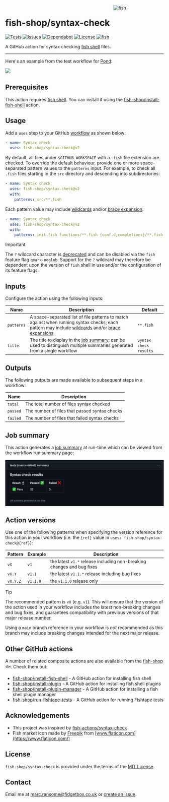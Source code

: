 <img alt="fish" src="images/fish-market.png" width="160" align="right">

# fish-shop/syntax-check

[![Tests](https://img.shields.io/github/actions/workflow/status/fish-shop/syntax-check/test.yml?branch=main&color=brightgreen&label=tests)](https://github.com/fish-shop/syntax-check/actions) [![Issues](https://img.shields.io/github/issues/fish-shop/syntax-check)](https://github.com/fish-shop/syntax-check/issues) [![Dependabot](https://img.shields.io/badge/dependabot-active-brightgreen.svg)](https://github.com/fish-shop/syntax-check/network/dependencies) [![License](https://img.shields.io/badge/license-MIT-blue)](https://opensource.org/licenses/mit-license.php) [![fish](https://img.shields.io/badge/fish-3.2.2-blue)](https://fishshell.com)

A GitHub action for syntax checking [fish shell](https://fishshell.com) files.

<hr>

Here's an example from the test workflow for [Pond](https://github.com/marcransome/pond):

<img src="example.png">

## Prerequisites

This action requires [fish shell](https://fishshell.com). You can install it using the [fish-shop/install-fish-shell](https://github.com/fish-shop/install-fish-shell) action.

## Usage

Add a `uses` step to your GitHub [workflow](https://docs.github.com/en/actions/reference/workflow-syntax-for-github-actions) as shown below:

```yaml
- name: Syntax check
  uses: fish-shop/syntax-check@v2
```

By default, all files under `$GITHUB_WORKSPACE` with a `.fish` file extension are checked. To override the default behaviour, provide one or more space-separated pattern values to the `patterns` input. For example, to check all `.fish` files starting in the `src` directory and descending into subdirectories:

```yaml
- name: Syntax check
  uses: fish-shop/syntax-check@v2
  with:
    patterns: src/**.fish
```

Each pattern value may include [wildcards](https://fishshell.com/docs/current/language.html#expand-wildcard) and/or [brace expansion](https://fishshell.com/docs/current/language.html?highlight=brace+expansion#brace-expansion):

```yaml
- name: Syntax check
  uses: fish-shop/syntax-check@v2
  with:
    patterns: init.fish functions/**.fish {conf.d,completions}/**.fish tests/???-*.fish
```

> [!IMPORTANT]
> The `?` wildcard character is [deprecated](https://fishshell.com/docs/current/language.html#wildcards-globbing) and can be disabled via the `fish` feature flag `qmark-noglob`. Support for the `?` wildcard may therefore be dependent upon the version of `fish` shell in use and/or the configuration of its feature flags.

## Inputs

Configure the action using the following inputs:

| Name         | Description                            | Default               |
|--------------|----------------------------------------|-----------------------|
| `patterns`   | A space-separated list of file patterns to match against when running syntax checks; each pattern may include [wildcards](https://fishshell.com/docs/current/language.html#expand-wildcard) and/or [brace expansions](https://fishshell.com/docs/current/language.html?highlight=brace+expansion#brace-expansion) | `**.fish` |
| `title`      | The title to display in the [job summary](#job-summary); can be used to distinguish multiple summaries generated from a single workflow  | `Syntax check results` |

## Outputs

The following outputs are made available to subsequent steps in a workflow:

| Name     | Description                                   |
|----------|-----------------------------------------------|
| `total`  | The total number of files syntax checked      |
| `passed` | The number of files that passed syntax checks |
| `failed` | The number of files that failed syntax checks |

## Job summary

This action generates a [job summary](https://github.blog/news-insights/product-news/supercharging-github-actions-with-job-summaries/) at run-time which can be viewed from the workflow run summary page:

<img alt="job-summary" src="images/job-summary.png" width="909">

## Action versions

Use one of the following patterns when specifying the version reference for this action in your workflow (i.e. the `{ref}` value in `uses: fish-shop/syntax-check@{ref}`):

| Pattern  | Example   | Description                                                            |
|----------|-----------|------------------------------------------------------------------------|
| `vX`     | `v1`      | the latest `v1.*` release including non-breaking changes and bug fixes |
| `vX.Y`   | `v1.1`    | the latest `v1.1.*` release including bug fixes                        |
| `vX.Y.Z` | `v1.1.0`  | the `v1.1.0` release only                                              |

> [!TIP]
> The recommended pattern is `vX` (e.g. `v1`). This will ensure that the version of the action used in your workflow includes the latest non-breaking changes and bug fixes, and guarantees compatibility with previous versions of that major release number.

Using a `main` branch reference in your workflow is _not_ recommended as this branch may include breaking changes intended for the next major release.

## Other GitHub actions

A number of related composite actions are also available from the [fish-shop](https://github.com/fish-shop) 🐟. Check them out:

* [fish-shop/install-fish-shell](https://github.com/fish-shop/install-fish-shell) - A GitHub action for installing fish shell
* [fish-shop/install-plugin](https://github.com/fish-shop/install-plugin) - A GitHub action for installing fish shell plugins
* [fish-shop/install-plugin-manager](https://github.com/fish-shop/install-plugin-manager) - A GitHub action for installing a fish shell plugin manager
* [fish-shop/run-fishtape-tests](https://github.com/fish-shop/run-fishtape-tests) - A GitHub action for running Fishtape tests

## Acknowledgements

* This project was inspired by [fish-actions/syntax-check](https://github.com/fish-actions/syntax-check)
* Fish market icon made by [Freepik](https://www.flaticon.com/authors/freepik) from [www.flaticon.com](https://www.flaticon.com/)

## License
`fish-shop/syntax-check` is provided under the terms of the [MIT License](https://opensource.org/licenses/mit-license.php).

## Contact
Email me at [marc.ransome@fidgetbox.co.uk](mailto:marc.ransome@fidgetbox.co.uk) or [create an issue](https://github.com/fish-shop/syntax-check/issues).
